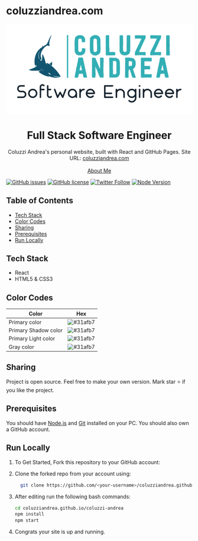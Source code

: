 # coluzziandrea.com

![Coluzzi Andrea Logo](/coluzzi-andrea/public/logo_white_background.jpg)


<p align="center">
  <h1 align="center">Full Stack Software Engineer</h1>

  <p align="center">
    Coluzzi Andrea's personal website, built with React and GitHub Pages. Site URL: 
    <a href="https://www.coluzziandrea.com/">coluzziandrea.com</a>
    <br />
    <br />
    <a href="https://github.com/coluzziandrea">About Me</a>
  </p>
</p>


[![GitHub issues](https://img.shields.io/github/issues/coluzziandrea/coluzziandrea.github.io?color=31afb7&style=for-the-badge)](https://github.com/coluzziandrea/coluzziandrea.github.io/issues)
[![GitHub license](https://img.shields.io/github/license/coluzziandrea/coluzziandrea.github.io?color=31afb7&style=for-the-badge)](https://github.com/coluzziandrea/coluzziandrea.github.io/blob/master/LICENSE)
[![Twitter Follow](https://img.shields.io/twitter/follow/acidevil94?color=31afb7&logo=twitter&logoColor=ffffff&style=for-the-badge)](https://twitter.com/acidevil94)
[![Node Version](https://img.shields.io/static/v1?label=Node&message=v16.16.0&color=31afb7&style=for-the-badge)](https://nodejs.org)

## Table of Contents

- [Tech Stack](#tech-stack-)
- [Color Codes](#color-codes-)
- [Sharing](#sharing-)
- [Prerequisites](#prerequisites-)
- [Run Locally](#run-locally-)

## Tech Stack

- React
- HTML5 & CSS3


## Color Codes

| Color                | Hex                                                                                                                         |
| -------------------- | --------------------------------------------------------------------------------------------------------------------------- |
| Primary color        | ![#31afb7](https://img.shields.io/badge/-%2331afb7-31afb7)  |
| Primary Shadow color | ![#31afb7](https://img.shields.io/badge/-%23144649-144649)    |
| Primary Light color | ![#31afb7](https://img.shields.io/badge/-%2383cfd4-83cfd4)   |
| Gray color | ![#31afb7](https://img.shields.io/badge/-%23495057-495057)    |


## Sharing

Project is open source. Feel free to make your own version. Mark star ⭐ if you like the project.

## Prerequisites

You should have [Node.js](https://nodejs.org/en/) and [Git](https://git-scm.com/) installed on your PC. You should also own a GitHub account.

## Run Locally 

1. To Get Started, Fork this repository to your GitHub account:
2. Clone the forked repo from your account using:

   ```bash
     git clone https://github.com/<your-username>/coluzziandrea.github.io.git
   ```

3. After editing run the following bash commands:

   ```bash
   cd coluzziandrea.github.io/coluzzi-andrea
   npm install
   npm start
   ```


4. Congrats your site is up and running. 